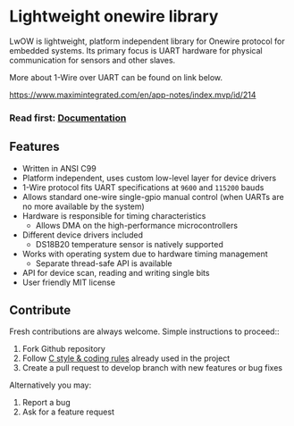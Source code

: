# Lightweight onewire library

LwOW is lightweight, platform independent library for Onewire protocol for embedded systems.
Its primary focus is UART hardware for physical communication for sensors and other slaves.

More about 1-Wire over UART can be found on link below.

https://www.maximintegrated.com/en/app-notes/index.mvp/id/214

<h3>Read first: <a href="http://docs.majerle.eu/projects/lwow/">Documentation</a></h3>

## Features

* Written in ANSI C99
* Platform independent, uses custom low-level layer for device drivers
* 1-Wire protocol fits UART specifications at ``9600`` and ``115200`` bauds
* Allows standard one-wire single-gpio manual control (when UARTs are no more available by the system)
* Hardware is responsible for timing characteristics
    * Allows DMA on the high-performance microcontrollers
* Different device drivers included
    * DS18B20 temperature sensor is natively supported
* Works with operating system due to hardware timing management
    * Separate thread-safe API is available
* API for device scan, reading and writing single bits
* User friendly MIT license

## Contribute

Fresh contributions are always welcome. Simple instructions to proceed::

1. Fork Github repository
2. Follow [C style & coding rules](https://github.com/MaJerle/c-code-style) already used in the project
3. Create a pull request to develop branch with new features or bug fixes

Alternatively you may:

1. Report a bug
2. Ask for a feature request